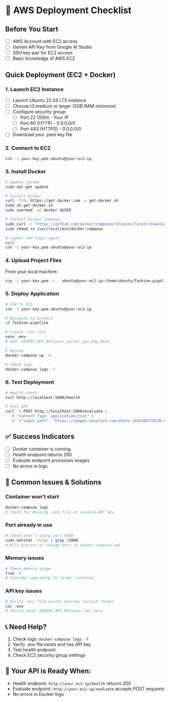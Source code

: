 # 🚀 AWS Deployment Checklist

## Before You Start
- [ ] AWS Account with EC2 access
- [ ] Gemini API Key from Google AI Studio
- [ ] SSH key pair for EC2 access
- [ ] Basic knowledge of AWS EC2

## Quick Deployment (EC2 + Docker)

### 1. Launch EC2 Instance
- [ ] Launch Ubuntu 22.04 LTS instance
- [ ] Choose t3.medium or larger (2GB RAM minimum)
- [ ] Configure security group:
  - [ ] Port 22 (SSH) - Your IP
  - [ ] Port 80 (HTTP) - 0.0.0.0/0
  - [ ] Port 443 (HTTPS) - 0.0.0.0/0
- [ ] Download your .pem key file

### 2. Connect to EC2
```bash
ssh -i your-key.pem ubuntu@your-ec2-ip
```

### 3. Install Docker
```bash
# Update system
sudo apt-get update

# Install Docker
curl -fsSL https://get.docker.com -o get-docker.sh
sudo sh get-docker.sh
sudo usermod -aG docker $USER

# Install Docker Compose
sudo curl -L "https://github.com/docker/compose/releases/latest/download/docker-compose-$(uname -s)-$(uname -m)" -o /usr/local/bin/docker-compose
sudo chmod +x /usr/local/bin/docker-compose

# Logout and login again
exit
ssh -i your-key.pem ubuntu@your-ec2-ip
```

### 4. Upload Project Files
From your local machine:
```bash
scp -i your-key.pem -r . ubuntu@your-ec2-ip:/home/ubuntu/fashion-pipeline
```

### 5. Deploy Application
```bash
# SSH to EC2
ssh -i your-key.pem ubuntu@your-ec2-ip

# Navigate to project
cd fashion-pipeline

# Create .env file
nano .env
# Add: GEMINI_API_KEY=your_actual_api_key_here

# Deploy
docker-compose up -d

# Check logs
docker-compose logs -f
```

### 6. Test Deployment
```bash
# Health check
curl http://localhost:5000/health

# Test API
curl -X POST http://localhost:5000/evaluate \
  -H "Content-Type: application/json" \
  -d '{"input_path": "https://images.unsplash.com/photo-1445205170230-053b83016050?w=500"}'
```

## ✅ Success Indicators
- [ ] Docker container is running
- [ ] Health endpoint returns 200
- [ ] Evaluate endpoint processes images
- [ ] No errors in logs

## 🔧 Common Issues & Solutions

### Container won't start
```bash
docker-compose logs
# Check for missing .env file or invalid API key
```

### Port already in use
```bash
# Check what's using port 5000
sudo netstat -tulpn | grep :5000
# Kill process or change port in docker-compose.yml
```

### Memory issues
```bash
# Check memory usage
free -h
# Consider upgrading to larger instance
```

### API key issues
```bash
# Verify .env file exists and has correct format
cat .env
# Should show: GEMINI_API_KEY=your_key_here
```

## 📞 Need Help?
1. Check logs: `docker-compose logs -f`
2. Verify .env file exists and has API key
3. Test health endpoint
4. Check EC2 security group settings

## 🎯 Your API is Ready When:
- Health endpoint: `http://your-ec2-ip/health` returns 200
- Evaluate endpoint: `http://your-ec2-ip/evaluate` accepts POST requests
- No errors in Docker logs 